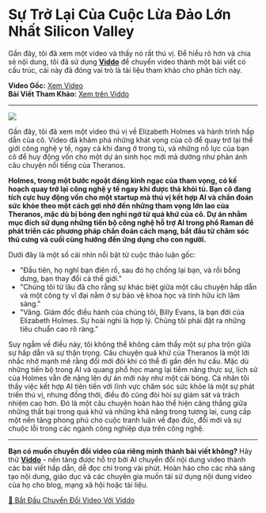# Sự Trở Lại Của Cuộc Lừa Đảo Lớn Nhất Silicon Valley

Gần đây, tôi đã xem một video và thấy nó rất thú vị. Để hiểu rõ hơn và chia sẻ nội dung, tôi đã sử dụng **[Viddo](https://viddo.pro/)** để chuyển video thành một bài viết có cấu trúc, cái này đã đóng vai trò là tài liệu tham khảo cho phân tích này.

**Video Gốc:** [Xem Video](https://www.youtube.com/watch?v=JluDqVJC4kg)  
**Bài Viết Tham Khảo:** [Xem trên Viddo](https://viddo.pro/zh/video-result/bee8a08b-ac0e-44c5-a73a-bb6d5be0c817)

---

![](https://www.youtube.com/embed/JluDqVJC4kg)

Gần đây, tôi đã xem một video thú vị về Elizabeth Holmes và hành trình hấp dẫn của cô. Video đã khám phá những khát vọng của cô để quay trở lại thế giới công nghệ y tế, ngay cả khi đang ở trong tù, và những nỗ lực của bạn cô để huy động vốn cho một dự án sinh học mới mà dường như phản ánh câu chuyện nổi tiếng của Theranos.

**Holmes, trong một bước ngoặt đáng kinh ngạc của tham vọng, có kế hoạch quay trở lại công nghệ y tế ngay khi được thả khỏi tù. Bạn cô đang tích cực huy động vốn cho một startup mà thú vị kết hợp AI và chẩn đoán sức khỏe theo một cách gợi nhớ đến những tham vọng lớn lao của Theranos, mặc dù bị bóng đen nghi ngờ từ quá khứ của cô. Dự án nhằm mục đích sử dụng những tiến bộ công nghệ hỗ trợ AI trong phổ Raman để phát triển các phương pháp chẩn đoán cách mạng, bắt đầu từ chăm sóc thú cưng và cuối cùng hướng đến ứng dụng cho con người.**

Dưới đây là một số cái nhìn nổi bật từ cuộc thảo luận gốc:

- "Đầu tiên, họ nghĩ bạn điên rồ, sau đó họ chống lại bạn, và rồi bỗng dưng, bạn thay đổi cả thế giới."
- "Chúng tôi từ lâu đã cho rằng sự khác biệt giữa một câu chuyện hấp dẫn và một công ty vĩ đại nằm ở sự bảo vệ khoa học và tính hữu ích lâm sàng."
- "Vâng. Giám đốc điều hành của chúng tôi, Billy Evans, là bạn đời của Elizabeth Holmes. Sự hoài nghi là hợp lý. Chúng tôi phải đặt ra những tiêu chuẩn cao rõ ràng."

Suy ngẫm về điều này, tôi không thể không cảm thấy một sự pha trộn giữa sự hấp dẫn và sự thận trọng. Câu chuyện quá khứ của Theranos là một lời nhắc nhở mạnh mẽ rằng đổi mới đôi khi có thể đi gần đến hư cấu. Mặc dù những tiến bộ trong AI và quang phổ học mang lại tiềm năng thực sự, lịch sử của Holmes vẫn đè nặng lên dự án mới này như một cái bóng. Cá nhân tôi thấy việc kết hợp AI tiên tiến với lĩnh vực chăm sóc sức khỏe là một sự phát triển thú vị, nhưng đồng thời, điều đó cũng đòi hỏi sự giám sát và trách nhiệm cao hơn. Đó là một câu chuyện hoàn hảo thể hiện căng thẳng giữa những thất bại trong quá khứ và những khả năng trong tương lai, cung cấp một nền tảng phong phú cho cuộc tranh luận về đạo đức, đổi mới và sự chuộc lỗi trong các ngành công nghiệp dựa trên công nghệ.

---

**Bạn có muốn chuyển đổi video của riêng mình thành bài viết không?** Hãy thử **[Viddo](https://viddo.pro/)** - nền tảng được hỗ trợ bởi AI chuyển đổi nội dung video thành các bài viết hấp dẫn, dễ đọc chỉ trong vài phút. Hoàn hảo cho các nhà sáng tạo nội dung, giáo dục và các chuyên gia muốn tái sử dụng nội dung video của họ cho blog, mạng xã hội hoặc tài liệu.

[🚀 Bắt Đầu Chuyển Đổi Video Với Viddo](https://viddo.pro/)